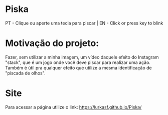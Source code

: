 # Piska
PT - Clique ou aperte uma tecla para piscar | EN - Click or press key to blink

# Motivação do projeto:
Fazer, sem utilizar a minha imagem, um vídeo daquele efeito do Instagram "stack", que é um jogo onde você deve piscar para realizar uma ação.
Também é útil pra qualquer efeito que utilize a mesma identificação de "piscada de olhos".

# Site
Para acessar a página utilize o link:
https://lurkasf.github.io/Piska/
